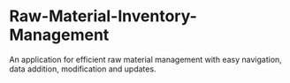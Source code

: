 # Raw-Material-Inventory-Management
An application for efficient raw material management with easy navigation, data addition, modification and updates.
